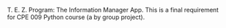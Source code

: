 T. E. Z. Program: The Information Manager App. This is a final requirement for CPE 009 Python course (a by group project).
